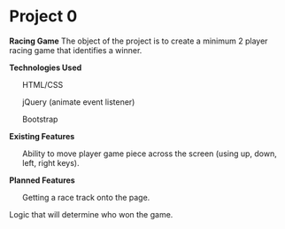 # Project 0

<b>Racing Game</b>
The object of the project is to create a minimum 2 player racing game that identifies a winner.

<b> Technologies Used </b>
<ul> HTML/CSS</ul>
<ul>jQuery (animate event listener)</ul>
<ul>Bootstrap </ul>

<b> Existing Features </b>
<ul> Ability to move player game piece across the screen (using up, down, left, right keys).</ul>


<b>Planned Features</b>
<ul>Getting a race track onto the page. </ul
<ul>Logic that will determine who won the game.</ul>

